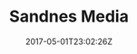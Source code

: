 ---
title: "Sandnes Media"
site_link: "http://sandnesmedia.tumblr.com/"
description: "Passionate team creating animation, illustration and design."
location: "Larvik"
active: true
active_from: "2013-01-01"
active_to: ""
tags: []
date: "2017-05-01T23:02:26Z"
---